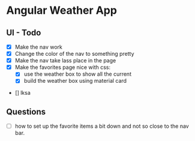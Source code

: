 # Angular Weather App

## UI - Todo
- [x] Make the nav work
- [x] Change the color of the nav to something pretty
- [x] Make the nav take lass place in the page
- [x] Make the favorites page nice with css:
  - [x] use the weather box to show all the current
  - [x] build the weather box using material card
- [] lksa

## Questions
- [ ] how to set up the favorite items a bit down and not so close to the nav bar.

